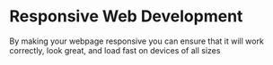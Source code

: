# Responsive Web Development
By making your webpage responsive you can ensure that it will work correctly, look great, and load fast on devices of all sizes
